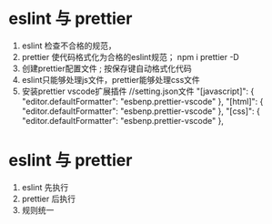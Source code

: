 # eslint 与 prettier
1. eslint 检查不合格的规范，
2. prettier 使代码格式化为合格的eslint规范； npm i prettier -D
3. 创建prettier配置文件 ; 按保存键自动格式化代码
4. eslint只能够处理js文件，prettier能够处理css文件
5. 安装prettier vscode扩展插件
    //setting.json文件
    "[javascript]": {
        "editor.defaultFormatter": "esbenp.prettier-vscode"
    },
    "[html]": {
      "editor.defaultFormatter": "esbenp.prettier-vscode"
    },
    "[css]": {
      "editor.defaultFormatter": "esbenp.prettier-vscode"
    },

# eslint 与 prettier
1. eslint 先执行
2. prettier 后执行
3. 规则统一
